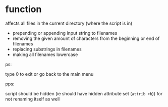 function
=

affects all files in the current directory (where the script is in)

* prepending or appending input string to filenames
* removing the given amount of characters from the beginning or end of filenames
* replacing substrings in filenames
* making all filenames lowercase

ps:

type 0 to exit or go back to the main menu

pps:

script should be hidden (ie should have hidden attribute set (`attrib +h`)) for not renaming itself as well

